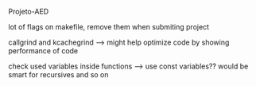 Projeto-AED

lot of flags on makefile, remove them when submiting project

callgrind and kcachegrind --> might help optimize code by showing performance of code

check used variables inside functions --> use const variables?? would be smart for recursives and so on
